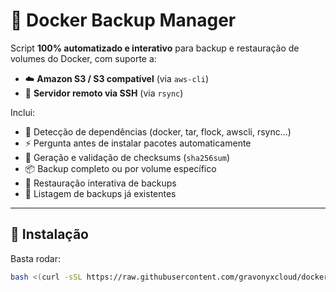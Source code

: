 # 🐳 Docker Backup Manager

Script **100% automatizado e interativo** para backup e restauração de volumes do Docker, com suporte a:

- ☁️ **Amazon S3 / S3 compatível** (via `aws-cli`)
- 🔄 **Servidor remoto via SSH** (via `rsync`)

Inclui:
- 🔎 Detecção de dependências (docker, tar, flock, awscli, rsync…)
- ⚡ Pergunta antes de instalar pacotes automaticamente
- 🔐 Geração e validação de checksums (`sha256sum`)
- 📦 Backup completo ou por volume específico
- 🔄 Restauração interativa de backups
- 📜 Listagem de backups já existentes

---

## 🚀 Instalação

Basta rodar:

```bash
bash <(curl -sSL https://raw.githubusercontent.com/gravonyxcloud/docker-backup-manager/main/backup.sh](https://raw.githubusercontent.com/gravonyxcloud/docker-s3-backup.sh/refs/heads/main/docker-s3-backup.sh)
